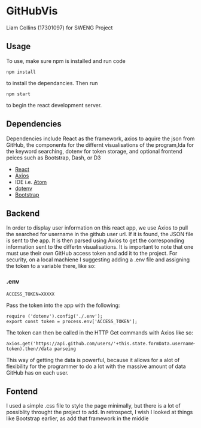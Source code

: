 # GitHubVis
Liam Collins (17301097) for SWENG Project
## Usage
To use, make sure npm is installed and run code 
```
npm install
```
to install the dependancies.
Then run
```
npm start
```
to begin the react development server.
## Dependencies 
Dependencies include React as the framework, axios to aquire the json from GitHub, the components for the differnt visualisations of the program,lda for the keyword searching, dotenv for token storage, and optional frontend peices such as Bootstrap, Dash, or D3
- [React](https://reactjs.org/) 
- [Axios](https://github.com/axios/axios) 
- IDE i.e. [Atom](https://atom.io/)
- [dotenv](https://www.npmjs.com/package/dotenv)
- [Bootstrap](https://getbootstrap.com/2.3.2/index.html)
## Backend
In order to display user information on this react app, we use Axios to pull the searched for username in the github user url. If it is found, the JSON file is sent to the app. It is then parsed using Axios to get the corresponding information sent to the differtn visualisations. It is important to note that one must use their own GitHub access token and add it to the project. For security, on a local machiene I suggesting adding a .env file and assigning the token to a variable there, like so:
### .env
```
ACCESS_TOKEN=XXXXX
```
Pass the token into the app with the following:
```
require ('dotenv').config('./.env');
export const token = process.env['ACCESS_TOKEN'];
```
The token can then be called in the HTTP Get commands with Axios like so:
```
axios.get('https://api.github.com/users/'+this.state.formData.username+'?'+ token).then//data parseing 
```
This way of getting the data is powerful, because it allows for a alot of flexibility for the programmer to do a lot with the massive amount of data GitHub has on each user. 

## Fontend
I used a simple .css file to style the page minimally, but there is a lot of possiblity throught the project to add. In retrospect, I wish I looked at things like Bootstrap earlier, as add that framework in the middle 

